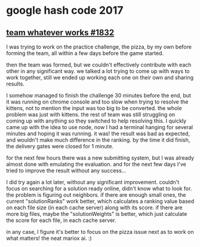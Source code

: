 # google hash code 2017

## [team whatever works #1832](https://hashcode.withgoogle.com/hashcode_2017.html#1832)

I was trying to work on the practice challenge, the pizza, by my own before forming the team, all within a few days before the game started.

then the team was formed, but we couldn't effectively contribute with each other in any significant way. we talked a lot trying to come up with ways to work together, still we ended up working each one on their own and sharing results.

I somehow managed to finish the challenge 30 minutes before the end, but it was running on chrome console and too slow when trying to resolve the kittens, not to mention the input was too big to be converted. the whole problem was just with kittens. the rest of team was still struggling on coming up with anything so they switched to help resolving this. I quickly came up with the idea to use node, now I had a terminal hanging for several minutes and hoping it was running. it was! the result was bad as expected, and wouldn't make much difference in the ranking. by the time it did finish, the delivery gates were closed for 1 minute.

for the next few hours there was a new submitting system, but I was already almost done with emulating the evaluation. and for the next few days I've tried to improve the result without any success...

I did try again a lot later, without any significant improvement. couldn't focus on searching for a solution ready online, didn't know what to look for. the problem is figuring out neighbors. if there are enough small ones, the current "solutionRanks" work better, which calculates a ranking value based on each file size (in each cache server) along with its score. if there are more big files, maybe the "solutionWeights" is better, which just calculate the score for each file, in each cache server.

in any case, I figure it's better to focus on the pizza issue next as to work on what matters! the neat mariox ai. :)
